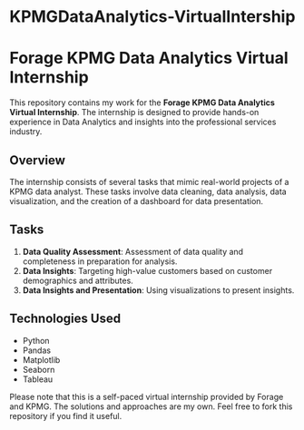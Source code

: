 # KPMGDataAnalytics-VirtualIntership

# Forage KPMG Data Analytics Virtual Internship

This repository contains my work for the **Forage KPMG Data Analytics Virtual Internship**. The internship is designed to provide hands-on experience in Data Analytics and insights into the professional services industry.

## Overview
The internship consists of several tasks that mimic real-world projects of a KPMG data analyst. These tasks involve data cleaning, data analysis, data visualization, and the creation of a dashboard for data presentation.

## Tasks
1. **Data Quality Assessment**: Assessment of data quality and completeness in preparation for analysis.
2. **Data Insights**: Targeting high-value customers based on customer demographics and attributes.
3. **Data Insights and Presentation**: Using visualizations to present insights.

## Technologies Used
- Python
- Pandas
- Matplotlib
- Seaborn
- Tableau

Please note that this is a self-paced virtual internship provided by Forage and KPMG. The solutions and approaches are my own. Feel free to fork this repository if you find it useful.

